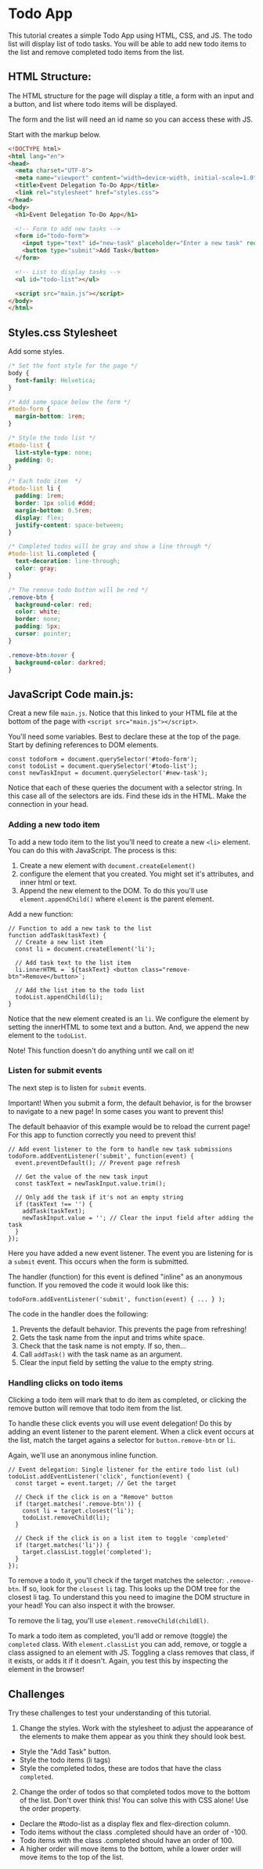 # Todo App 
This tutorial creates a simple Todo App using HTML, CSS, and JS. The todo list will display list of todo tasks. You will be able to add new todo items to the list and remove completed todo items from the list. 

## HTML Structure:
The HTML structure for the page will display a title, a form with an input and a button, and list where todo items will be displayed. 

The form and the list will need an id name so you can access these with JS. 

Start with the markup below.

```html
<!DOCTYPE html>
<html lang="en">
<head>
  <meta charset="UTF-8">
  <meta name="viewport" content="width=device-width, initial-scale=1.0">
  <title>Event Delegation To-Do App</title>
  <link rel="stylesheet" href="styles.css">
</head>
<body>
  <h1>Event Delegation To-Do App</h1>

  <!-- Form to add new tasks -->
  <form id="todo-form">
    <input type="text" id="new-task" placeholder="Enter a new task" required>
    <button type="submit">Add Task</button>
  </form>

  <!-- List to display tasks -->
  <ul id="todo-list"></ul>

  <script src="main.js"></script>
</body>
</html>
```

## Styles.css Stylesheet
Add some styles. 

```CSS
/* Set the font style for the page */
body {
  font-family: Helvetica;
}

/* Add some space below the form */
#todo-form {
  margin-bottom: 1rem;
}

/* Style the todo list */
#todo-list {
  list-style-type: none;
  padding: 0;
}

/* Each todo item  */
#todo-list li {
  padding: 1rem;
  border: 1px solid #ddd;
  margin-bottom: 0.5rem;
  display: flex;
  justify-content: space-between;
}

/* Completed todos will be gray and show a line through */
#todo-list li.completed {
  text-decoration: line-through;
  color: gray;
}

/* The remove todo button will be red */
.remove-btn {
  background-color: red;
  color: white;
  border: none;
  padding: 5px;
  cursor: pointer;
}

.remove-btn:hover {
  background-color: darkred;
}  
```

## JavaScript Code main.js:
Creat a new file `main.js`. Notice that this linked to your HTML file at the bottom of the page with `<script src="main.js"></script>`.

You'll need some variables. Best to declare these at the top of the page. Start by defining references to DOM elements. 

```JS
const todoForm = document.querySelector('#todo-form');
const todoList = document.querySelector('#todo-list');
const newTaskInput = document.querySelector('#new-task');
```

Notice that each of these queries the document with a selector string. In this case all of the selectors are ids. Find these ids in the HTML. Make the connection in your head. 

### Adding a new todo item
To add a new todo item to the list you'll need to create a new `<li>` element. You can do this with JavaScript. The process is this: 

1. Create a new element with `document.createEelement()`
2. configure the element that you created. You might set it's attributes, and inner html or text. 
3. Append the new element to the DOM. To do this you'll use `element.appendChild()` where `element` is the parent element. 

Add a new function: 

```JS
// Function to add a new task to the list
function addTask(taskText) {
  // Create a new list item
  const li = document.createElement('li');
  
  // Add task text to the list item
  li.innerHTML = `${taskText} <button class="remove-btn">Remove</button>`;

  // Add the list item to the todo list
  todoList.appendChild(li);
}
```

Notice that the new element created is an `li`. We configure the element by setting the innerHTML to some text and a button. And, we append the new element to the `todoList`. 

Note! This function doesn't do anything until we call on it! 

### Listen for submit events
The next step is to listen for `submit` events. 

Important! When you submit a form, the default behavior, is for the browser to navigate to a new page! In some cases you want to prevent this! 

The default behaavior of this example would be to reload the current page! For this app to function correctly you need to prevent this! 

```JS
// Add event listener to the form to handle new task submissions
todoForm.addEventListener('submit', function(event) {
  event.preventDefault(); // Prevent page refresh

  // Get the value of the new task input
  const taskText = newTaskInput.value.trim();

  // Only add the task if it's not an empty string
  if (taskText !== '') {
    addTask(taskText);
    newTaskInput.value = ''; // Clear the input field after adding the task
  }
});
```

Here you have added a new event listener. The event you are listening for is a `submit` event. This occurs when the form is submitted. 

The handler (function) for this event is defined "inline" as an anonymous function. If you removed the code it would look like this: 

```JS
todoForm.addEventListener('submit', function(event) { ... } );
```

The code in the handler does the following: 
1. Prevents the default behavior. This prevents the page from refreshing!
2. Gets the task name from the input and trims white space. 
3. Check that the task name is not empty. If so, then...
4. Call `addTask()` with the task name as an argument. 
5. Clear the input field by setting the value to the empty string. 

### Handling clicks on todo items
Clicking a todo item will mark that to do item as completed, or clicking the remove button will remove that todo item from the list. 

To handle these click events you will use event delegation! Do this by adding an event listener to the parent element. When a click event occurs at the list, match the target agains a selector for `button.remove-btn` or `li`. 

Again, we'll use an anonymous inline function. 

```JS
// Event delegation: Single listener for the entire todo list (ul)
todoList.addEventListener('click', function(event) {
  const target = event.target; // Get the target

  // Check if the click is on a "Remove" button
  if (target.matches('.remove-btn')) {
    const li = target.closest('li');
    todoList.removeChild(li);
  }
  
  // Check if the click is on a list item to toggle 'completed'
  if (target.matches('li')) {
    target.classList.toggle('completed');
  }
});
```

To remove a todo it, you'll check if the target matches the selector: `.remove-btn`. If so, look for the `closest` `li` tag. This looks up the DOM tree for the closest li tag. To understand this you need to imagine the DOM structure in your head! You can also inspect it with the browser. 

To remove the li tag, you'll use `element.removeChild(childEl)`.  

To mark a todo item as completed, you'll add or remove (toggle) the `completed` class. With `element.classList` you can add, remove, or toggle a class assigned to an element with JS. Toggling a class removes that class, if it exists, or adds it if it doesn't. Again, you test this by inspecting the element in the browser! 

## Challenges 
Try these challenges to test your understanding of this tutorial. 

1. Change the styles. Work with the stylesheet to adjust the appearance of the elements to make them appear as you think they should look best. 
  - Style the "Add Task" button. 
  - Style the todo items (li tags)
  - Style the completed todos, these are todos that have the class `completed`.
2. Change the order of todos so that completed todos move to the bottom of the list. Don't over think this! You can solve this with CSS alone! Use the order property. 
  - Declare the #todo-list as a display flex and flex-direction column. 
  - Todo items without the class .completed should have an order of -100. 
  - Todo items with the class .completed should have an order of 100. 
  - A higher order will move items to the bottom, while a lower order will move items to the top of the list. 
